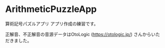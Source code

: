 # ArithmeticPuzzleApp
算術記号パズルアプリ
アプリ作成の練習です。

正解音、不正解音の音源データはOtoLogic (https://otologic.jp/) さんからいただきました。
